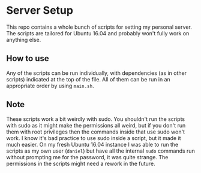 # Server Setup
This repo contains a whole bunch of scripts for setting my personal server.
The scripts are tailored for Ubuntu 16.04 and probably won't fully work on
anything else.

## How to use
Any of the scripts can be run individually, with dependencies (as in other
scripts) indicated at the top of the file. All of them can be run in an
appropriate order by using `main.sh`.

## Note
These scripts work a bit weirdly with sudo. You shouldn't run the
scripts with sudo as it might make the permissions all weird, but if you don't
run them with root privileges then the commands inside that use sudo won't work.
I know it's bad practice to use sudo inside a script, but it made it much
easier. On my fresh Ubuntu 16.04 instance I was able to run the scripts as my
own user (`daniel`) but have all the internal `sudo` commands run without
prompting me for the password, it was quite strange. The permissions in the
scripts might need a rework in the future.
